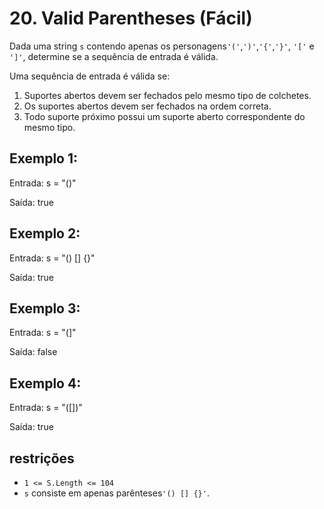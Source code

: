 # 20. Valid Parentheses (Fácil)

Dada uma string `s` contendo apenas os personagens` '(' `,` ')' `,` '{' `,` '}' `,
`'['` e `']'`, determine se a sequência de entrada é válida.

Uma sequência de entrada é válida se:

1. Suportes abertos devem ser fechados pelo mesmo tipo de colchetes.
2. Os suportes abertos devem ser fechados na ordem correta.
3. Todo suporte próximo possui um suporte aberto correspondente do mesmo tipo.

## Exemplo 1:

Entrada: s = "()"

Saída: true

## Exemplo 2:

Entrada: s = "() [] {}"

Saída: true

## Exemplo 3:

Entrada: s = "(]"

Saída: false

## Exemplo 4:

Entrada: s = "([])"

Saída: true

## restrições

* `1 <= S.Length <= 104`
* `s` consiste em apenas parênteses` '() [] {}' `.
